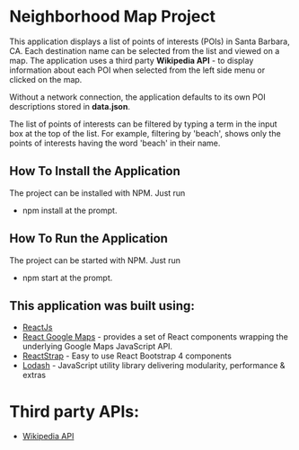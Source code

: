# Neighborhood Map Project

This application displays a list of points of interests (POIs) in Santa Barbara, CA. Each destination name can be selected from the list and viewed on a map. The application uses a third party **Wikipedia API** - to display information about each POI when selected from the left side menu or clicked on the map.

Without a network connection, the application defaults to its own POI descriptions stored in **data.json**.

The list of points of interests can be filtered by typing a term in the input box at the top of the list. For example, filtering by 'beach', shows only the points of interests having the word 'beach' in their name.


## How To Install the Application

The project can be installed with NPM.
Just run
 * npm install
at the prompt.

## How To Run the Application

The project can be started with NPM.
Just run
 * npm start
at the prompt.

## This application was built using:

- [ReactJs](https://github.com/facebook/create-react-app)
- [React Google Maps](https://tomchentw.github.io/react-google-maps/#introduction) - provides a set of React components wrapping the underlying Google Maps JavaScript API.
- [ReactStrap](https://reactstrap.github.io/) - Easy to use React Bootstrap 4 components
- [Lodash](https://lodash.com/) - JavaScript utility library delivering modularity, performance & extras

# Third party APIs:

- [Wikipedia API](https://www.mediawiki.org/wiki/API:Main_page)
